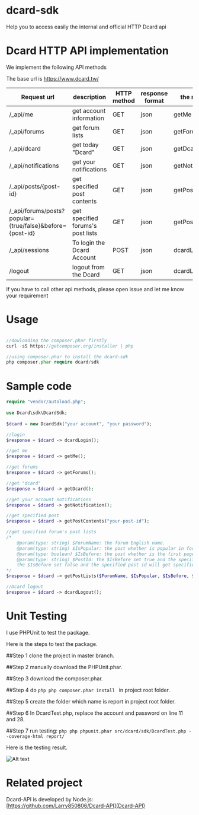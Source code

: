 # dcard-sdk
Help you to access easily the internal and official HTTP Dcard api

# Dcard HTTP API implementation
We implement the following API methods

The base url is https://www.dcard.tw/
	
| Request url|description|HTTP method|response format|the method|
|-------------|-------------|-------------|------------|------------|
| /_api/me | get account  information| GET | json | getMe |
| /_api/forums | get forum lists | GET | json | getForums |
| /_api/dcard | get today "Dcard" | GET | json | getDcard |
| /_api/notifications | get your notifications | GET | json | getNotification |
| /_api/posts/{post-id} | get specified post contents  | GET | json | getPostContents |
| /_api/forums/posts?popular={true/false}&before={post-id} | get specified forums's post lists  | GET | json | getPostLists |
| /_api/sessions | To login the Dcard Account | POST | json | dcardLogin |
| /logout | logout from the Dcard | GET | json | dcardLogout |

If you have to call other api methods, please open issue and let me know your requirement

# Usage
```php

//dowloading the composer.phar firstly
curl -sS https://getcomposer.org/installer | php

//using composer.phar to install the dcard-sdk
php composer.phar require dcard/sdk
```

# Sample code
```php
require "vendor/autoload.php";
	
use Dcard\sdk\DcardSdk;
	
$dcard = new DcardSdk("your account", "your password");

//login
$response = $dcard -> dcardLogin();

//get me
$response = $dcard -> getMe();

//get forums
$response = $dcard -> getForums();

//get "dcard"
$response = $dcard -> getDcard();

//get your account notifications
$response = $dcard -> getNotification();

//get specified post
$response = $dcard -> getPostContents("your-post-id");

//get specified forum's post lists
/*
	@param(type: string) $ForumName: the forum English name.
	@param(type: string) $IsPopular: the post whether is popular in forum or not and the value is true or false. 
	@param(type: boolean) $IsBefore: the post whether is the first page or specified page.
	@param(type: string) $PostId: the $IsBefore set true and the specified post id will get specified page.
	the $IsBefore set false and the specified post id will get specified page.
*/
$response = $dcard -> getPostLists($ForumName, $IsPopular, $IsBefore, $PostId);

//Dcard logout
$response = $dcard -> dcardLogout();

```

# Unit Testing
I use PHPUnit to test the package.

Here is the steps to test the package.

##Step 1
clone the project in master branch.

##Step 2
manually download the PHPUnit.phar.

##Step 3
download the composer.phar.

##Step 4
do ```php php composer.phar install ``` in project root folder.

##Step 5
create the folder which name is report in project root folder.

##Step 6
In DcardTest.php, replace the account and password on line 11 and 28.

##Step 7
run testing: ```php php phpunit.phar src/dcard/sdk/DcardTest.php --coverage-html report/```

Here is the testing result.

![Alt text](http://i.imgur.com/xed4w9Q.png)
	
# Related project
Dcard-API is developed by Node.js: [https://github.com/Larry850806/Dcard-API](Dcard-API)
